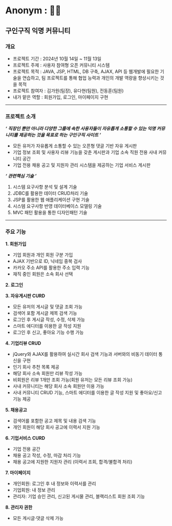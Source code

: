 # Anonym : 🧑‍💻
## 구인구직 익명 커뮤니티
### 개요
- 프로젝트 기간 : 2024년 10월 14일 ~ 11월 13일
- 프로젝트 주제 : 사용자 참여형 오픈 커뮤니티 시스템
- 프로젝트 목적 : JAVA, JSP, HTML, DB 구축, AJAX, API 등 웹개발에 필요한 기술을 연습하고, 팀 프로젝트를 통해 협업 능력과 개인의 개발 역량을 향상시키는 것을 목적
- 프로젝트 참여자 : 김가원(팀장), 유다현(팀원), 전동훈(팀원)
- 내가 맡은 역할 : 회원가입, 로그인, 마이페이지 구현
---
### 프로젝트 소개
_**‘ 직장인 뿐만 아니라 다양한 그룹에 속한 사용자들이 자유롭게 소통할 수 있는 익명 커뮤니티를 제공하는 것을 목표로 하는 구인구직 사이트 ’**_
- 모든 유저가 자유롭게 소통할 수 있는 오픈형 댓글 기반 자유 게시판
- 기업 정보 조회 및 사용자 리뷰 기능을 갖춘 게시판과 기업 소속 직원 전용 사내 커뮤니티 공간
- 기업 전용 채용 공고 및 지원자 관리 시스템을 제공하는 기업 서비스 게시판

  
_**‘ 관련핵심 기술 ’**_
  1. 시스템 요구사항 분석 및 설계 기술
  2. JDBC를 활용한 데이터 CRUD처리 기술
  3. JSP를 활용한 웹 애플리케이션 구현 기술
  4. 시스템 요구사항 반영 데이터베이스 모델링 기술
  5. MVC 패턴 활용을 통한 디자인패턴 기술
---
### 주요 기능
**1. 회원가입**
- 기업 회원과 개인 회원 구분 가입
- AJAX 기반으로 ID, 닉네임 중복 검사
- 카카오 주소 API를 활용한 주소 입력 기능
- 재직 중인 회원은 소속 회사 선택
  
**2. 로그인**

**3. 자유게시판 CURD**
- 모든 유저의 게시글 및 댓글 조회 가능
- 검색어 포함 게시글 제목 검색 기능
- 로그인 후 게시글 작성, 수정, 삭제 가능
- 스마트 에디터를 이용한 글 작성 지원
- 로그인 후 신고, 좋아요 기능 수행 가능

**4. 기업리뷰 CRUD**
- jQuery와 AJAX를 활용하여 실시간 회사 검색 기능과 서버와의 비동기 데이터 통신을 구현
- 인기 회사 추천 목록 제공
- 해당 회사 소속 회원만 리뷰 작성 가능
- 비회원은 리뷰 1개만 조회 가능(회원 유저는 모든 리뷰 조회 가능)
- 사내 커뮤니티는 해당 회사 소속 회원만 이용 가능
- 사내 커뮤니티 CRUD 기능, 스마트 에디터를 이용한 글 작성 지원 및 좋아요/신고 기능 제공

**5. 채용공고**
- 검색어를 포함한 공고 제목 및 내용 검색 기능
- 개인 회원이 해당 회사 공고에 이력서 지원 기능

**6. 기업서비스 CURD**
- 기업 전용 공간
- 채용 공고 작성, 수정, 마감 처리 기능
- 채용 공고에 지원한 지원자 관리 (이력서 조회, 합격/불합격 처리)

**7. 마이페이지**
- 개인회원: 로그인 후 내 정보와 이력서를 관리
- 기업회원: 내 정보 관리
- 관리자: 기업 승인 관리, 신고된 게시물 관리, 블랙리스트 회원 조회 기능

**8. 관리자 권한**
- 모든 게시글·댓글 삭제 가능
